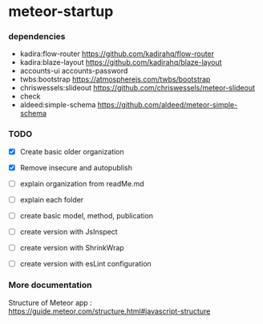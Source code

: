 # meteor-startup

### dependencies
- kadira:flow-router
    https://github.com/kadirahq/flow-router
- kadira:blaze-layout
    https://github.com/kadirahq/blaze-layout
- accounts-ui accounts-password
- twbs:bootstrap
    https://atmospherejs.com/twbs/bootstrap
- chriswessels:slideout
    https://github.com/chriswessels/meteor-slideout
- check
- aldeed:simple-schema
    https://github.com/aldeed/meteor-simple-schema


### TODO
- [X] Create basic older organization
- [X] Remove insecure and autopublish
- [ ] explain organization from readMe.md
- [ ] explain each folder
- [ ] create basic model, method, publication
- [ ] create version with JsInspect
- [ ] create version with ShrinkWrap
- [ ] create version with esLint configuration


### More documentation
Structure of Meteor app : https://guide.meteor.com/structure.html#javascript-structure
